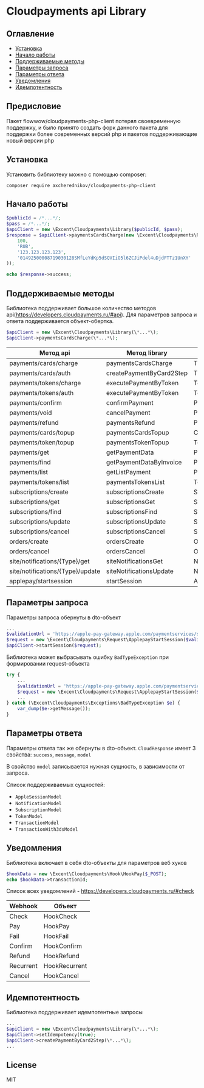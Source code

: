 # Cloudpayments api Library

## Оглавление

- [Установка](#установка)
- [Начало работы](#начало-работы)
- [Поддерживаемые методы](#поддерживаемые-методы)
- [Параметры запроса](#параметры-запроса)
- [Параметры ответа](#параметры-ответа)
- [Уведомления](#уведомления)
- [Идемпотентность](#идемпотентность)

## Предисловие

Пакет flowwow/cloudpayments-php-client потерял своевременную поддержку, 
и было принято создать форк данного пакета для поддержки более современных версий php и пакетов поддерживающие новый версии php

## Установка

Установить библиотеку можно с помощью composer:

```
composer require axcherednikov/cloudpayments-php-client
```

## Начало работы

```php
$publicId = /*...*/;
$pass = /*...*/;
$apiClient = new \Excent\Cloudpayments\Library($publicId, $pass);
$response = $apiClient->paymentsCardsCharge(new \Excent\Cloudpayments\Request\CardsPayment(
    100,
    'RUB',
    '123.123.123.123',
    '01492500008719030128SMfLeYdKp5dSQVIiO5l6ZCJiPdel4uDjdFTTz1UnXY'
));

echo $response->success;
```

## Поддерживаемые методы

Библиотека поддерживает большое количество методов api(https://developers.cloudpayments.ru/#api). Для параметров запроса и ответа поддерживается объект-обертка.

```php
$apiClient = new \Excent\Cloudpayments\Library(\*...*\);
$apiClient->paymentsCardsCharge(\*...*\);
```

| Метод api                        | Метод library               | Объект Request              | Объект Response            |
|----------------------------------|-----------------------------|-----------------------------|----------------------------|
| payments/cards/charge            | paymentsCardsCharge         | TransactionWith3dsResponse  | TransactionWith3dsResponse |
| payments/cards/auth              | createPaymentByCard2Step    | TransactionWith3dsResponse  | TransactionWith3dsResponse |
| payments/tokens/charge           | executePaymentByToken       | TokenPayment                | TransactionResponse        |
| payments/tokens/auth             | executePaymentByToken       | TokenPayment                | TransactionResponse        |
| payments/confirm                 | confirmPayment              | PaymentsConfirm             | CloudResponse              |
| payments/void                    | cancelPayment               | PaymentsVoid                | CloudResponse              |
| payments/refund                  | paymentsRefund              | PaymentsRefund              | TransactionResponse        |
| payments/cards/topup             | paymentsCardsTopup          | CardsTopUp                  | TransactionResponse        |
| payments/token/topup             | paymentsTokenTopup          | TokenTopUp                  | TransactionResponse        |
| payments/get                     | getPaymentData              | PaymentsGet                 | TransactionResponse        |
| payments/find                    | getPaymentDataByInvoice     | PaymentsFind                | TransactionResponse        |
| payments/list                    | getListPayment              | PaymentsList                | TransactionArrayResponse   |
| payments/tokens/list             | paymentsTokensList          | TokenList                   | TokenArrayResponse         |
| subscriptions/create             | subscriptionsCreate         | SubscriptionCreate          | SubscriptionResponse       |
| subscriptions/get                | subscriptionsGet            | SubscriptionGet             | SubscriptionResponse       |
| subscriptions/find               | subscriptionsFind           | SubscriptionFind            | SubscriptionArrayResponse  |
| subscriptions/update             | subscriptionsUpdate         | SubscriptionUpdate          | SubscriptionResponse       |
| subscriptions/cancel             | subscriptionsCancel         | SubscriptionCancel          | CloudResponse              |
| orders/create                    | ordersCreate                | OrderCreate                 | OrderResponse              |
| orders/cancel                    | ordersCancel                | OrderCancel                 | CloudResponse              |
| site/notifications/{Type}/get    | siteNotificationsGet        | NotificationsGet            | NotificationResponse       |
| site/notifications/{Type}/update | siteNotificationsUpdate     | NotificationsUpdate         | CloudResponse              |
| applepay/startsession            | startSession                | ApplepayStartSession        | AppleSessionResponse       |

## Параметры запроса

Параметры запроса обернуты в dto-объект 

```php
...
$validationUrl = 'https://apple-pay-gateway.apple.com/paymentservices/startSession';
$request = new \Excent\Cloudpayments\Request\ApplepayStartSession($validationUrl);
$apiClient->startSession($request);
```

Библиотека может выбрасывать ошибку ```BadTypeException``` при формировании request-объекта

```php
try {
    ...
    $validationUrl = 'https://apple-pay-gateway.apple.com/paymentservices/startSession';
    $request = new \Excent\Cloudpayments\Request\ApplepayStartSession($validationUrl);
    ...
} catch (\Excent\Cloudpayments\Exceptions\BadTypeException $e) {
    var_dump($e->getMessage());
}
```

## Параметры ответа

Параметры ответа так же обернуты в dto-объект. ```CloudResponse``` имеет 3 свойства: ```success```, ```message```, ```model``` 

В свойство ```model``` записывается нужная сущность, в зависимости от запроса.

Список поддерживаемых сущностей:
- ```AppleSessionModel```
- ```NotificationModel```
- ```SubscriptionModel```
- ```TokenModel```
- ```TransactionModel```
- ```TransactionWith3dsModel```

## Уведомления

Библиотека включает в себя dto-объекты для параметров веб хуков

```php
$hookData = new \Excent\Cloudpayments\Hook\HookPay($_POST);
echo $hookData->transactionId;
```

Список всех уведомлений - https://developers.cloudpayments.ru/#check

| Webhook   | Объект        |
|-----------|---------------|
| Check     | HookCheck     |
| Pay       | HookPay       |
| Fail      | HookFail      |
| Confirm   | HookConfirm   |
| Refund    | HookRefund    |
| Recurrent | HookRecurrent |
| Cancel    | HookCancel    |

## Идемпотентность

Библиотека поддерживает идемпотентные запросы

```php
...
$apiClient = new \Excent\Cloudpayments\Library(\*...*\);
$apiClient->setIdempotency(true);
$apiClient->createPaymentByCard2Step(\*...*\);
...
```

## License

MIT
